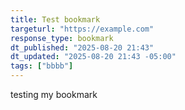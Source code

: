 ```yaml
---
title: Test bookmark
targeturl: "https://example.com"
response_type: bookmark
dt_published: "2025-08-20 21:43"
dt_updated: "2025-08-20 21:43 -05:00"
tags: ["bbbb"]
---
```


testing my bookmark
